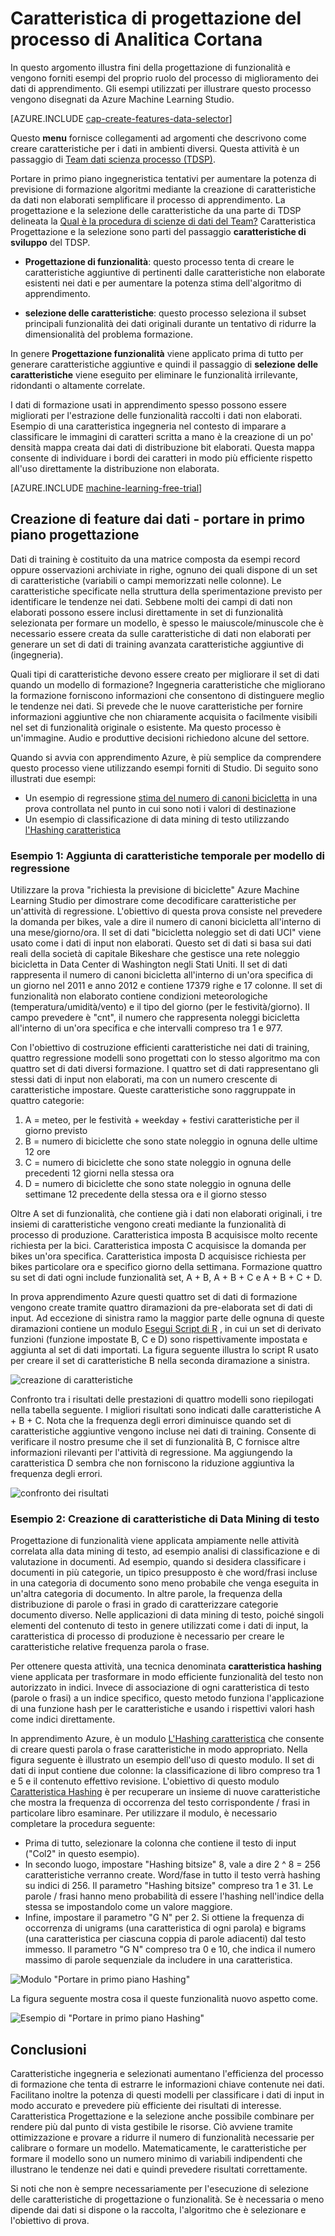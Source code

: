 <properties
    pageTitle="Portare in primo piano progettazione del processo di Analitica Cortana | Microsoft Azure" 
    description="Spiega fini della progettazione di funzionalità e vengono forniti esempi del proprio ruolo del processo di miglioramento dei dati di apprendimento."
    services="machine-learning"
    documentationCenter=""
    authors="bradsev"
    manager="jhubbard"
    editor="cgronlun"/>

<tags
    ms.service="machine-learning"
    ms.workload="data-services"
    ms.tgt_pltfrm="na"
    ms.devlang="na"
    ms.topic="article"
    ms.date="09/19/2016"
    ms.author="zhangya;bradsev" />


# <a name="feature-engineering-in-the-cortana-analytics-process"></a>Caratteristica di progettazione del processo di Analitica Cortana 

In questo argomento illustra fini della progettazione di funzionalità e vengono forniti esempi del proprio ruolo del processo di miglioramento dei dati di apprendimento. Gli esempi utilizzati per illustrare questo processo vengono disegnati da Azure Machine Learning Studio. 

[AZURE.INCLUDE [cap-create-features-data-selector](../../includes/cap-create-features-selector.md)]

Questo **menu** fornisce collegamenti ad argomenti che descrivono come creare caratteristiche per i dati in ambienti diversi. Questa attività è un passaggio di [Team dati scienza processo (TDSP)](https://azure.microsoft.com/documentation/learning-paths/cortana-analytics-process/).

Portare in primo piano ingegneristica tentativi per aumentare la potenza di previsione di formazione algoritmi mediante la creazione di caratteristiche da dati non elaborati semplificare il processo di apprendimento. La progettazione e la selezione delle caratteristiche da una parte di TDSP delineata la [Qual è la procedura di scienze di dati del Team?](data-science-process-overview.md) Caratteristica Progettazione e la selezione sono parti del passaggio **caratteristiche di sviluppo** del TDSP. 

* **Progettazione di funzionalità**: questo processo tenta di creare le caratteristiche aggiuntive di pertinenti dalle caratteristiche non elaborate esistenti nei dati e per aumentare la potenza stima dell'algoritmo di apprendimento.

* **selezione delle caratteristiche**: questo processo seleziona il subset principali funzionalità dei dati originali durante un tentativo di ridurre la dimensionalità del problema formazione.

In genere **Progettazione funzionalità** viene applicato prima di tutto per generare caratteristiche aggiuntive e quindi il passaggio di **selezione delle caratteristiche** viene eseguito per eliminare le funzionalità irrilevante, ridondanti o altamente correlate.

I dati di formazione usati in apprendimento spesso possono essere migliorati per l'estrazione delle funzionalità raccolti i dati non elaborati. Esempio di una caratteristica ingegneria nel contesto di imparare a classificare le immagini di caratteri scritta a mano è la creazione di un po' densità mappa creata dai dati di distribuzione bit elaborati. Questa mappa consente di individuare i bordi dei caratteri in modo più efficiente rispetto all'uso direttamente la distribuzione non elaborata.


[AZURE.INCLUDE [machine-learning-free-trial](../../includes/machine-learning-free-trial.md)]


## <a name="creating-features-from-your-data---feature-engineering"></a>Creazione di feature dai dati - portare in primo piano progettazione

Dati di training è costituito da una matrice composta da esempi record oppure osservazioni archiviate in righe, ognuno dei quali dispone di un set di caratteristiche (variabili o campi memorizzati nelle colonne). Le caratteristiche specificate nella struttura della sperimentazione previsto per identificare le tendenze nei dati. Sebbene molti dei campi di dati non elaborati possono essere inclusi direttamente in set di funzionalità selezionata per formare un modello, è spesso le maiuscole/minuscole che è necessario essere creata da sulle caratteristiche di dati non elaborati per generare un set di dati di training avanzata caratteristiche aggiuntive di (ingegneria).

Quali tipi di caratteristiche devono essere creato per migliorare il set di dati quando un modello di formazione? Ingegneria caratteristiche che migliorano la formazione forniscono informazioni che consentono di distinguere meglio le tendenze nei dati. Si prevede che le nuove caratteristiche per fornire informazioni aggiuntive che non chiaramente acquisita o facilmente visibili nel set di funzionalità originale o esistente. Ma questo processo è un'immagine. Audio e produttive decisioni richiedono alcune del settore.

Quando si avvia con apprendimento Azure, è più semplice da comprendere questo processo viene utilizzando esempi forniti di Studio. Di seguito sono illustrati due esempi:

* Un esempio di regressione [stima del numero di canoni bicicletta](http://gallery.cortanaintelligence.com/Experiment/Regression-Demand-estimation-4) in una prova controllata nel punto in cui sono noti i valori di destinazione
* Un esempio di classificazione di data mining di testo utilizzando [l'Hashing caratteristica](https://msdn.microsoft.com/library/azure/c9a82660-2d9c-411d-8122-4d9e0b3ce92a/)

### <a name="example-1-adding-temporal-features-for-regression-model"></a>Esempio 1: Aggiunta di caratteristiche temporale per modello di regressione ###

Utilizzare la prova "richiesta la previsione di biciclette" Azure Machine Learning Studio per dimostrare come decodificare caratteristiche per un'attività di regressione. L'obiettivo di questa prova consiste nel prevedere la domanda per bikes, vale a dire il numero di canoni bicicletta all'interno di una mese/giorno/ora. Il set di dati "bicicletta noleggio set di dati UCI" viene usato come i dati di input non elaborati. Questo set di dati si basa sui dati reali della società di capitale Bikeshare che gestisce una rete noleggio bicicletta in Data Center di Washington negli Stati Uniti. Il set di dati rappresenta il numero di canoni bicicletta all'interno di un'ora specifica di un giorno nel 2011 e anno 2012 e contiene 17379 righe e 17 colonne. Il set di funzionalità non elaborato contiene condizioni meteorologiche (temperatura/umidità/vento) e il tipo del giorno (per le festività/giorno). Il campo prevedere è "cnt", il numero che rappresenta noleggi bicicletta all'interno di un'ora specifica e che intervalli compreso tra 1 e 977.

Con l'obiettivo di costruzione efficienti caratteristiche nei dati di training, quattro regressione modelli sono progettati con lo stesso algoritmo ma con quattro set di dati diversi formazione. I quattro set di dati rappresentano gli stessi dati di input non elaborati, ma con un numero crescente di caratteristiche impostare. Queste caratteristiche sono raggruppate in quattro categorie:

1. A = meteo, per le festività + weekday + festivi caratteristiche per il giorno previsto
2. B = numero di biciclette che sono state noleggio in ognuna delle ultime 12 ore
3. C = numero di biciclette che sono state noleggio in ognuna delle precedenti 12 giorni nella stessa ora
4. D = numero di biciclette che sono state noleggio in ognuna delle settimane 12 precedente della stessa ora e il giorno stesso

Oltre A set di funzionalità, che contiene già i dati non elaborati originali, i tre insiemi di caratteristiche vengono creati mediante la funzionalità di processo di produzione. Caratteristica imposta B acquisisce molto recente richiesta per la bici. Caratteristica imposta C acquisisce la domanda per bikes un'ora specifica. Caratteristica imposta D acquisisce richiesta per bikes particolare ora e specifico giorno della settimana. Formazione quattro su set di dati ogni include funzionalità set, A + B, A + B + C e A + B + C + D.

In prova apprendimento Azure questi quattro set di dati di formazione vengono create tramite quattro diramazioni da pre-elaborata set di dati di input. Ad eccezione di sinistra ramo la maggior parte delle ognuna di queste diramazioni contiene un modulo [Esegui Script di R](https://msdn.microsoft.com/library/azure/30806023-392b-42e0-94d6-6b775a6e0fd5/) , in cui un set di derivato funzioni (funzione impostate B, C e D) sono rispettivamente impostata e aggiunta al set di dati importati. La figura seguente illustra lo script R usato per creare il set di caratteristiche B nella seconda diramazione a sinistra.

![creazione di caratteristiche](./media/machine-learning-data-science-create-features/addFeature-Rscripts.png)

Confronto tra i risultati delle prestazioni di quattro modelli sono riepilogati nella tabella seguente. I migliori risultati sono indicati dalle caratteristiche A + B + C. Nota che la frequenza degli errori diminuisce quando set di caratteristiche aggiuntive vengono incluse nei dati di training. Consente di verificare il nostro presume che il set di funzionalità B, C fornisce altre informazioni rilevanti per l'attività di regressione. Ma aggiungendo la caratteristica D sembra che non forniscono la riduzione aggiuntiva la frequenza degli errori.

![confronto dei risultati](./media/machine-learning-data-science-create-features/result1.png)

### <a name="example2"></a>Esempio 2: Creazione di caratteristiche di Data Mining di testo  

Progettazione di funzionalità viene applicata ampiamente nelle attività correlata alla data mining di testo, ad esempio analisi di classificazione e di valutazione in documenti. Ad esempio, quando si desidera classificare i documenti in più categorie, un tipico presupposto è che word/frasi incluse in una categoria di documento sono meno probabile che venga eseguita in un'altra categoria di documento. In altre parole, la frequenza della distribuzione di parole o frasi in grado di caratterizzare categorie documento diverso. Nelle applicazioni di data mining di testo, poiché singoli elementi del contenuto di testo in genere utilizzati come i dati di input, la caratteristica di processo di produzione è necessario per creare le caratteristiche relative frequenza parola o frase.

Per ottenere questa attività, una tecnica denominata **caratteristica hashing** viene applicata per trasformare in modo efficiente funzionalità del testo non autorizzato in indici. Invece di associazione di ogni caratteristica di testo (parole o frasi) a un indice specifico, questo metodo funziona l'applicazione di una funzione hash per le caratteristiche e usando i rispettivi valori hash come indici direttamente.

In apprendimento Azure, è un modulo [L'Hashing caratteristica](https://msdn.microsoft.com/library/azure/c9a82660-2d9c-411d-8122-4d9e0b3ce92a/) che consente di creare questi parola o frase caratteristiche in modo appropriato. Nella figura seguente è illustrato un esempio dell'uso di questo modulo. Il set di dati di input contiene due colonne: la classificazione di libro compreso tra 1 e 5 e il contenuto effettivo revisione. L'obiettivo di questo modulo [Caratteristica Hashing](https://msdn.microsoft.com/library/azure/c9a82660-2d9c-411d-8122-4d9e0b3ce92a/) è per recuperare un insieme di nuove caratteristiche che mostra la frequenza di occorrenza del testo corrispondente / frasi in particolare libro esaminare. Per utilizzare il modulo, è necessario completare la procedura seguente:

* Prima di tutto, selezionare la colonna che contiene il testo di input ("Col2" in questo esempio).
* In secondo luogo, impostare "Hashing bitsize" 8, vale a dire 2 ^ 8 = 256 caratteristiche verranno create. Word/fase in tutto il testo verrà hashing su indici di 256. Il parametro "Hashing bitsize" compreso tra 1 e 31. Le parole / frasi hanno meno probabilità di essere l'hashing nell'indice della stessa se impostandolo come un valore maggiore.
* Infine, impostare il parametro "G N" per 2. Si ottiene la frequenza di occorrenza di unigrams (una caratteristica di ogni parola) e bigrams (una caratteristica per ciascuna coppia di parole adiacenti) dal testo immesso. Il parametro "G N" compreso tra 0 e 10, che indica il numero massimo di parole sequenziale da includere in una caratteristica.  

![Modulo "Portare in primo piano Hashing"](./media/machine-learning-data-science-create-features/feature-Hashing1.png)

La figura seguente mostra cosa il queste funzionalità nuovo aspetto come.

![Esempio di "Portare in primo piano Hashing"](./media/machine-learning-data-science-create-features/feature-Hashing2.png)


## <a name="conclusion"></a>Conclusioni

Caratteristiche ingegneria e selezionati aumentano l'efficienza del processo di formazione che tenta di estrarre le informazioni chiave contenute nei dati. Facilitano inoltre la potenza di questi modelli per classificare i dati di input in modo accurato e prevedere più efficiente dei risultati di interesse. Caratteristica Progettazione e la selezione anche possibile combinare per rendere più dal punto di vista gestibile le risorse. Ciò avviene tramite ottimizzazione e provare a ridurre il numero di funzionalità necessarie per calibrare o formare un modello. Matematicamente, le caratteristiche per formare il modello sono un numero minimo di variabili indipendenti che illustrano le tendenze nei dati e quindi prevedere risultati correttamente.

Si noti che non è sempre necessariamente per l'esecuzione di selezione delle caratteristiche di progettazione o funzionalità. Se è necessaria o meno dipende dai dati si dispone o la raccolta, l'algoritmo che è selezionare e l'obiettivo di prova.
 
